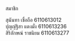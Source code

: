 สมาชิก

สุนันทา เชื่อถือ 6110613012<br>
ปุญญ์ฐิสา แตงมั่ง 6110613236<br>
สิริลักษณ์ ราชนิยม 6110613277<br>
